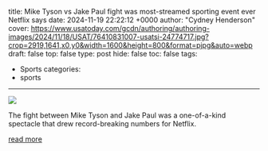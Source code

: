 title: Mike Tyson vs Jake Paul fight was most-streamed sporting event ever Netflix says
date: 2024-11-19 22:22:12 +0000
author: "Cydney Henderson"
cover: https://www.usatoday.com/gcdn/authoring/authoring-images/2024/11/18/USAT/76410831007-usatsi-24774717.jpg?crop=2919,1641,x0,y0&width=1600&height=800&format=pjpg&auto=webp
draft: false
top: false
type: post
hide: false
toc: false
tags:
  - Sports
categories:
  - sports
---

![](https://www.usatoday.com/gcdn/authoring/authoring-images/2024/11/18/USAT/76410831007-usatsi-24774717.jpg?crop=2919,1641,x0,y0&width=1600&height=800&format=pjpg&auto=webp)

The fight between Mike Tyson and Jake Paul was a one-of-a-kind spectacle that drew record-breaking numbers for Netflix.

[read more](https://www.usatoday.com/story/sports/boxing/2024/11/19/netflix-mike-tyson-jake-paul-fight-shatters-streaming-records/76433037007/)
